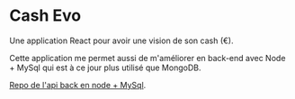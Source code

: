 # Cash Evo

Une application React pour avoir une vision de son cash (€).

Cette application me permet aussi de m'améliorer en back-end avec Node + MySql qui est à ce jour plus utilisé que MongoDB.

[Repo de l'api back en node + MySql](https://github.com/lydstyl/201016-cash-evo-mysql-api).
